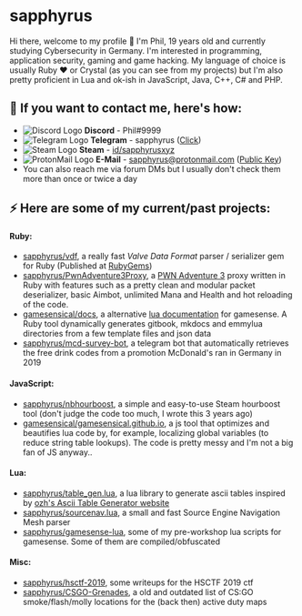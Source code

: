 # sapphyrus
Hi there, welcome to my profile 👋 I'm Phil, 19 years old and currently studying Cybersecurity in Germany. I'm interested in programming, application security, gaming and game hacking. My language of choice is usually Ruby ❤ or Crystal (as you can see from my projects) but I'm also pretty proficient in Lua and ok-ish in JavaScript, Java, C++, C# and PHP.

## 💬 If you want to contact me, here's how:
- ![Discord Logo](https://i.imgur.com/002xgns.png) __Discord__ - Phil#9999
- ![Telegram Logo](https://i.imgur.com/GvBrDW5.png) __Telegram__ - sapphyrus ([Click](https://t.me/sapphyrus))
- ![Steam Logo](https://i.imgur.com/RAjZrQb.png) __Steam__ - [id/sapphyrusxyz](https://steamcommunity.com/id/sapphyrusxyz)
- ![ProtonMail Logo](https://i.imgur.com/uViDMFT.png) __E-Mail__ - [sapphyrus@protonmail.com](mailto:sapphyrus@protonmail.com) ([Public Key](https://gist.github.com/sapphyrus/1c8c87832c011c383df3b21bc0dbd1d8))
- You can also reach me via forum DMs but I usually don't check them more than once or twice a day

## ⚡ Here are some of my current/past projects:

#### Ruby:
- [sapphyrus/vdf](https://github.com/sapphyrus/vdf), a really fast *Valve Data Format* parser / serializer gem for Ruby (Published at [RubyGems](https://rubygems.org/gems/vdf))
- [sapphyrus/PwnAdventure3Proxy](https://github.com/sapphyrus/PwnAdventure3Proxy), a [PWN Adventure 3](https://www.pwnadventure.com/) proxy written in Ruby with features such as a pretty clean and modular packet deserializer, basic Aimbot, unlimited Mana and Health and hot reloading of the code.
- [gamesensical/docs](https://github.com/gamesensical/docs), a alternative [lua documentation](https://gamesensical.gitbook.io/docs/) for gamesense. A Ruby tool dynamically generates gitbook, mkdocs and emmylua directories from a few template files and json data
- [sapphyrus/mcd-survey-bot](https://github.com/sapphyrus/mcd-survey-bot), a telegram bot that automatically retrieves the free drink codes from a promotion McDonald's ran in Germany in 2019

#### JavaScript:
- [sapphyrus/nbhourboost](https://github.com/sapphyrus/hsctf-2019), a simple and easy-to-use Steam hourboost tool (don't judge the code too much, I wrote this 3 years ago)
- [gamesensical/gamesensical.github.io](https://github.com/gamesensical/gamesensical.github.io), a js tool that optimizes and beautifies lua code by, for example, localizing global variables (to reduce string table lookups). The code is pretty messy and I'm not a big fan of JS anyway..

#### Lua:
- [sapphyrus/table_gen.lua](https://github.com/sapphyrus/table_gen.lua), a lua library to generate ascii tables inspired by [ozh's Ascii Table Generator website](https://ozh.github.io/ascii-tables/)
- [sapphyrus/sourcenav.lua](https://github.com/sapphyrus/sourcenav.lua), a small and fast Source Engine Navigation Mesh parser
- [sapphyrus/gamesense-lua](https://github.com/sapphyrus/gamesense-lua), some of my pre-workshop lua scripts for gamesense. Some of them are compiled/obfuscated

#### Misc:
- [sapphyrus/hsctf-2019](https://github.com/sapphyrus/hsctf-2019), some writeups for the HSCTF 2019 ctf
- [sapphyrus/CSGO-Grenades](https://github.com/sapphyrus/CSGO-Grenades), a old and outdated list of CS:GO smoke/flash/molly locations for the (back then) active duty maps
